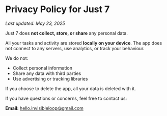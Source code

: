 # Privacy Policy for Just 7

_Last updated: May 23, 2025_

Just 7 does **not collect, store, or share** any personal data.

All your tasks and activity are stored **locally on your device**. The app does not connect to any servers, use analytics, or track your behaviour.

We do not:
- Collect personal information
- Share any data with third parties
- Use advertising or tracking libraries

If you choose to delete the app, all your data is deleted with it.

If you have questions or concerns, feel free to contact us:

**Email:** [hello.invisibleloop@gmail.com](mailto:hello.invisibleloop@gmail.com)
